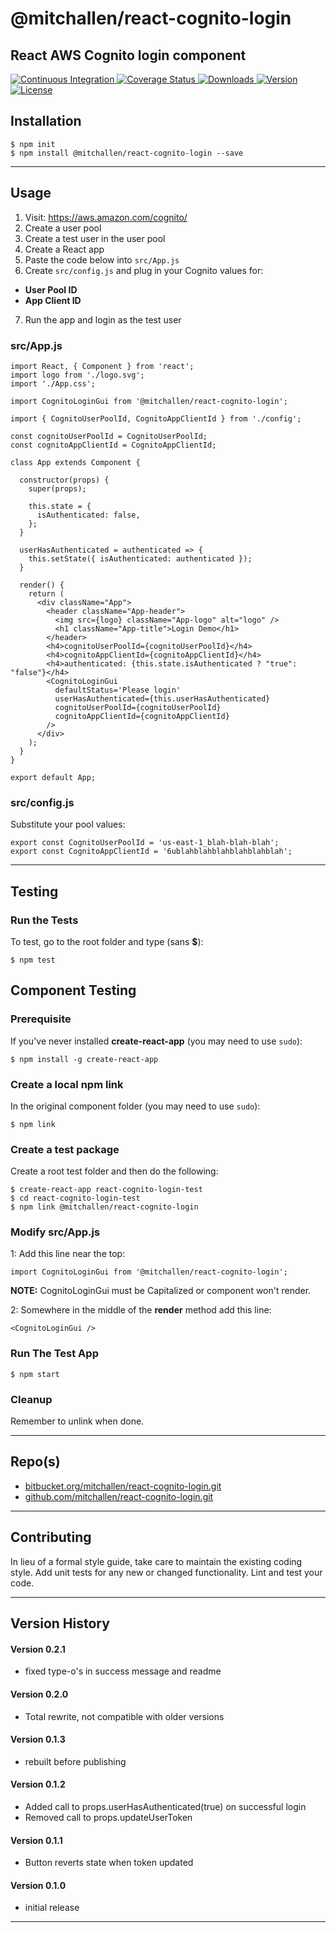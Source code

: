 @mitchallen/react-cognito-login
==
React AWS Cognito login component
--

<p align="left">
  <a href="https://circleci.com/gh/mitchallen/react-cognito-login">
    <img src="https://img.shields.io/circleci/project/github/mitchallen/react-cognito-login.svg" alt="Continuous Integration">
  </a>
  <a href="https://codecov.io/gh/mitchallen/react-cognito-login">
    <img src="https://codecov.io/gh/mitchallen/react-cognito-login/branch/master/graph/badge.svg" alt="Coverage Status">
  </a>
  <a href="https://npmjs.org/package/@mitchallen/react-cognito-login">
    <img src="http://img.shields.io/npm/dt/@mitchallen/react-cognito-login.svg?style=flat-square" alt="Downloads">
  </a>
  <a href="https://npmjs.org/package/@mitchallen/react-cognito-login">
    <img src="http://img.shields.io/npm/v/@mitchallen/react-cognito-login.svg?style=flat-square" alt="Version">
  </a>
  <a href="https://npmjs.com/package/@mitchallen/react-cognito-login">
    <img src="https://img.shields.io/github/license/mitchallen/react-cognito-login.svg" alt="License"></a>
  </a>
</p>

## Installation

    $ npm init
    $ npm install @mitchallen/react-cognito-login --save
  
* * *

## Usage

1. Visit: https://aws.amazon.com/cognito/
2. Create a user pool
3. Create a test user in the user pool
4. Create a React app
5. Paste the code below into ```src/App.js```
6. Create ```src/config.js``` and plug in your Cognito values for:
 *  __User Pool ID__ 
 * __App Client ID__
7. Run the app and login as the test user 

### src/App.js

```
import React, { Component } from 'react';
import logo from './logo.svg';
import './App.css';

import CognitoLoginGui from '@mitchallen/react-cognito-login';

import { CognitoUserPoolId, CognitoAppClientId } from './config';

const cognitoUserPoolId = CognitoUserPoolId;
const cognitoAppClientId = CognitoAppClientId;

class App extends Component {
    
  constructor(props) {
    super(props);
  
    this.state = {
      isAuthenticated: false,
    };
  }

  userHasAuthenticated = authenticated => {
    this.setState({ isAuthenticated: authenticated });
  }

  render() {
    return (
      <div className="App">
        <header className="App-header">
          <img src={logo} className="App-logo" alt="logo" />
          <h1 className="App-title">Login Demo</h1>
        </header>
        <h4>cognitoUserPoolId={cognitoUserPoolId}</h4>
        <h4>cognitoAppClientId={cognitoAppClientId}</h4>
        <h4>authenticated: {this.state.isAuthenticated ? "true": "false"}</h4>
        <CognitoLoginGui 
          defaultStatus='Please login'
          userHasAuthenticated={this.userHasAuthenticated}
          cognitoUserPoolId={cognitoUserPoolId}
          cognitoAppClientId={cognitoAppClientId}
        />
      </div>
    );
  }
}

export default App;

```

### src/config.js

Substitute your pool values:

```
export const CognitoUserPoolId = 'us-east-1_blah-blah-blah';
export const CognitoAppClientId = '6ublahblahblahblahblahblah';
```

* * *

## Testing

### Run the Tests

To test, go to the root folder and type (sans __$__):

    $ npm test
    
## Component Testing

### Prerequisite

If you've never installed __create-react-app__ (you may need to use ```sudo```):

```
$ npm install -g create-react-app
```

### Create a local npm link

In the original component folder (you may need to use ```sudo```):

```
$ npm link
```

### Create a test package

Create a root test folder and then do the following:

```
$ create-react-app react-cognito-login-test
$ cd react-cognito-login-test
$ npm link @mitchallen/react-cognito-login
```

### Modify src/App.js

1: Add this line near the top:

```
import CognitoLoginGui from '@mitchallen/react-cognito-login';
```

__NOTE:__ CognitoLoginGui must be Capitalized or component won't render.

2: Somewhere in the middle of the __render__ method add this line:

```
<CognitoLoginGui />
```

### Run The Test App

```
$ npm start
```

### Cleanup

Remember to unlink when done.
   
* * *
 
## Repo(s)

* [bitbucket.org/mitchallen/react-cognito-login.git](https://bitbucket.org/mitchallen/react-cognito-login.git)
* [github.com/mitchallen/react-cognito-login.git](https://github.com/mitchallen/react-cognito-login.git)

* * *

## Contributing

In lieu of a formal style guide, take care to maintain the existing coding style.
Add unit tests for any new or changed functionality. Lint and test your code.

* * *

## Version History

#### Version 0.2.1

* fixed type-o's in success message and readme

#### Version 0.2.0

* Total rewrite, not compatible with older versions

#### Version 0.1.3

* rebuilt before publishing

#### Version 0.1.2

* Added call to props.userHasAuthenticated(true) on successful login
* Removed call to props.updateUserToken

#### Version 0.1.1

* Button reverts state when token updated

#### Version 0.1.0 

* initial release

* * *